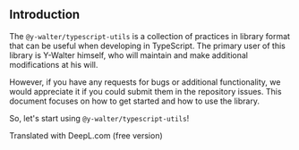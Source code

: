 ## Introduction
<!-- japanese
`@y-walter/typescript-utils`は、TypeScriptで開発を行う際に便利に活用できるプラクティスをライブラリの形式でまとめたものである。
このライブラリの第一使用者は、Y-Walter本人であり、本人の意向でメンテナンスや追加改修を行います。

ただし、バグや追加機能などの要望がありましたら、リポジトリのイシューで投稿していただけると幸いです。
このドキュメントでは、ライブラリを使い始める方法やライブラリの使い方にフォーカスしています。

では、`@y-walter/typescript-utils` を使い始めてみよう
-->
The `@y-walter/typescript-utils` is a collection of practices in library format that can be useful when developing in TypeScript.
The primary user of this library is Y-Walter himself, who will maintain and make additional modifications at his will.

However, if you have any requests for bugs or additional functionality, we would appreciate it if you could submit them in the repository issues.
This document focuses on how to get started and how to use the library.

So, let's start using `@y-walter/typescript-utils`!

Translated with DeepL.com (free version)
